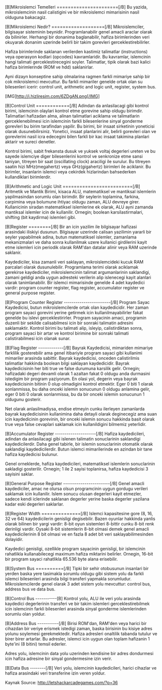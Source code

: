 [B]Mikroislemci Temelleri
======================[/B]
Bu yazida, mikroislemcinin nasil calistigini ve bir mikroislemci mimarisinin nasil olduguna bakacagiz.

[B]Mikroislemci Nedir?
===================[/B]
Mikroislemciler, bilgisayar sisteminin beynidir. Programlanabilir genel amacli araclar olarak da bilinirler.
Herhangi bir donanima baglanabilir, hafiza birimlerinden veri okuyarak donanim uzerinde belirli bir takim
gorevleri gerceklestirebilirler.

Hafiza birimlerinde saklanan verilerden kastimiz talimatlar (instructions) veya operasyon kodlari (opcodes)
kavramlaridir. Bu kavramlar, islemcinin hangi talimati gerceklestirecegini soyler. Talimatlar, tipik olarak 
bazi kalici hafiza birimlerinde (ROM ve hdd) saklanirlar.

Ayni dizayn konseptine sahip olmalarina ragmen farkli mimariye sahip bir cok mikroislemci mevcuttur. Bu
farkli mimariler genelde ortak olan su bilesenleri icerir: control unit, arithmetic and logic unit, register, 
system bus.

[IMG]http://i.hizliresim.com/6ZDgAN.png[/IMG]

[B]Control Unit
============[/B]
Adindan da anlasilacagi gibi kontrol birimi, islemcinin olaylari kontrol etme gorevine sahip oldugu birimdir. 
Talimatlari hafizadan alma, alinan talimatlari aciklama ve talimatlarin gerceklenebilmesi icin islemcinin 
farkli bilesenlerine sinyal gonderme gorevleri bu birim tarafindan yapilir. Bu birimi, bir insaat sirketinin 
yoneticisi olarak dusunebilirsiniz. Yonetici, insaat planlarini alir, belirli gorevleri olan ve gorevlerini 
nasil icra edecegini bilen farkli bir kac insaat takimina planlari aktarir ve sureci denetler.

Kontrol birimi, sabit frekansta dusuk ve yuksek voltaj degerleri ureten ve bu sayede islemciye diger bilesenlerini 
kontrol ve senkronize etme sansi taniyan, titreyen bir saat (oscillating clock) araciligi ile surulur. Bu titreyen 
saatin hizi MHz(megahertz) veya GHz(gigahertz) birimleri ile aciklanir. Bu birimler, insanlarin islemci veya 
cekirdek hizlarindan bahsederken kullandiklari birimlerdir.

[B]Arithmetic and Logic Unit
=========================[/B]
Aritmetik ve Mantik Birimi, kisaca ALU, matematiksel ve mantiksal islemlerin yapilmasindan sorumlu olan birimdir. 
Bir seylerin toplamina, farkina, carpimina veya bolumune ihtiyac oldugu zaman, ALU devreye girer. Kullanicinin 
siradan matematiksel islemlerine ek olarak, ALU ayni zamanda mantiksal islemler icin de kullanilir. Ornegin; 
boolean karsilastirmalari, shifting (bit kaydirma) islemleri gibi.

[B]Register
========[/B]
Bir an icin yazilim ile bilgisayar hafizasi arasindaki iliskiyi dusunun. Bilgisayar uzerinde calisan yazilimin 
yararli bir seyler yapabilmek adina, butun matematiksel islemler, zamanlama mekanizmalari ve daha sonra kullanilmak 
uzere kullanici girdilerini kayit etme islemleri icin periodik olarak RAM'dan datalar alinir veya RAM uzerinde 
saklanir.

Kaydediciler, kisa zamanli veri saklayan, mikroislemcideki kucuk RAM parcalari olarak dusunulebilir. Programlama 
terimi olarak aciklamak gerekirse kaydediciler, mikroislemcinin talimat argumanlarinin saklandigi, zamani geldigi 
anda uygun adresteki verilerin alip islenecegi kayit alanlari olarak tanimlanabilir. Bir islemci mimarisinde genelde 
4 adet kaydedici vardir: program counter register, flag register, accumulator register ve general purpose register.

[B]Program Counter Register
------------------------[/B]
Program Sayac Kaydedicisi, butun mikroislemcilerde ortak olan kaydedicidir. Her zaman program sayaci gorevini yerine 
getirmek icin kullanilmayabilirler fakat genelde bu islevi gerceklestirirler. Program sayacinin amaci, programin 
duzenli bir sekilde calisabilmesi icin bir sonraki talimatin adresini saklamaktir. Kontrol birimi bu talimati alip, 
isleyip, calistirdiktan sonra, program sayaci bir artar ve kontrol birimine bir sonraki talimati calistirabilmesi 
icin olanak sunar.

[B]Flag Register
-------------[/B]
Bayrak Kaydedicisi, mimariden mimariye farklilik gosterebilir ama genel itibariyle program sayaci gibi kullanimi 
mimariler arasinda sabittir. Bayrak kaydedicisi, onceden calistirilmis talimatlar hakkinda boolean bilgi saklayan 
kaydedicidir. Bayrak kaydedicisinin her biti true ve false durumuna karsilik gelir. Ornegin; hafizadaki degeri devamli 
olarak 1 azaltan fakat 0 oldugu anda durmasini istedigim bir program yaziyorum. En olasi yol, degerin veya bayrak 
kaydedicisinin bitinin 0 olup olmadigini kontrol etmektir. Eger 0 biti 1 olarak sonlanmissa, bu daha onceki islemin 
sonucunun 0 oldugu anlamina gelir, eger 0 biti 0 olarak sonlanmissa, bu da bir onceki islemin sonucunun 1 oldugunu 
gosterir.

Net olarak anlasilmadiysa, endise etmeyin cunku ilerleyen zamanlarda bayrak kaydedicisinin kullanimina daha detayli 
olarak deginecegiz ama suan icin kaydedicinin gorevinin, bir onceki islemin sonucu hakkinda basit olarak true veya 
false cevaplari saklamak icin kullanildigini bilmemiz yeterlidir.

[B]Accumulator Register
---------------------[/B]
Hafiza kaydedicileri, adindan da anlasilacagi gibi islenen talimatin sonuclarinin saklandigi kaydedicilerdir. Daha 
genel tabirle, bir islemin sonuclarinin otomatik olarak saklandigi kaydedicilerdir. Butun islemci mimarilerinde en 
azindan bir tane hafiza kaydedicisi bulunur.

Genel orneklerde, hafiza kaydedicileri, matematiksel islemlerin sonuclarinin sakladigi gosterilir. Ornegin; 1 ile 2 
sayisi toplanirsa, hafiza kaydedicisi 3 sayisini saklar.

[B]General Purpose Register
------------------------[/B]
Genel amacli kaydediciler, amac ne olursa olsun programcinin uygun gordugu verileri saklamak icin kullanilir. Islem 
sonucu olusan degerleri kayit etmezler, sadece kendi iclerinde saklanan degerler yerine baska degerler yazilana kadar 
eski degerleri saklarlar.

[B]Register Width
==============[/B]
Islemci kapasitesine gore (8, 16, 32 ve 64) kaydedicilerin genisligi degisebilir. Bazen oyunlar hakkinda yanlis olarak 
bilinen bir yargi vardir: 8-bit oyun sistemleri 8-bittir cunku 8-bit renk derinligi vardir. Oysaki 8-bit sistemlerin 
8-bit olmasi demek genel amacli kaydedicilerinin 8 bit olmasi ve en fazla 8 adet bit veri saklayabilimesinden dolayidir.

Kaydedici genisligi, ozellikle program sayacinin genisligi, bir islemcinin rahatlikla kullanabilecegi maximum hafiza 
miktarini belirler. Ornegin, 16-bit bir program sayaci rahatlikla 65.536 byte alana erisebilir.

[B]System Bus
==========[/B]
Tipki bir sehir otobusunun insanlari bir yerden baska yere tasimakla sorumlu oldugu gibi sistem yolu da farkli islemci 
bilesenleri arasinda bilgi transferi yapmakla sorumludur. Mikroislemcilerde genel olarak 3 adet sistem yolu mevcuttur: 
control bus, address bus ve data bus.

[B]Control Bus
-----------[B]
Kontrol yolu, ALU ile veri yolu arasinda kaydedici degerlerinin transferi ve bir takim islemleri gerceklestirebilmek 
icin islemcinin farkli bilesenleri arasinda sinyal gonderme islemlerinden sorumlu olan yoldur.

[B]Address Bus
-----------[/B]
Birisi ROM'dan, RAM'den veya harici bir cihazdan bir veriye erismek istedigi zaman, baska birisinin bu kisiye adres 
yolunu soylemesi gerekmektedir. Hafiza adresleri onaltilik tabanda tutulur ve birer birer artarlar. Bu adresler, islemci
icin uygun olan toplam hafizanin 1 byte'ini (8 bitini) temsil ederler.

Adres yolu, islemcinin data yolu uzerinden kendisine bir adres dondurmesi icin hafiza adresine bir sinyal gondermesine 
izin verir.

[B]Data Bus
--------[/B]
Veri yolu, islemcinin kaydedicileri, harici cihazlar ve hafiza arasindaki veri transferine izin veren yoldur.

Kaynak Source: http://letshackarcadegames.com/?p=36